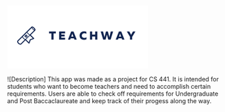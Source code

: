 ![alt text](https://github.com/mmaks8/TeachWayApp/blob/master/TeachWay/TeachWay/TeachWay.Android/Resources/drawable/TeachWay_logo.png)

![Description]
This app was made as a project for CS 441. It is intended for students who want to become teachers and need to accomplish certain requirements. 
Users are able to check off requirements for Undergraduate and Post Baccaclaureate and keep track of their progess along the way.
